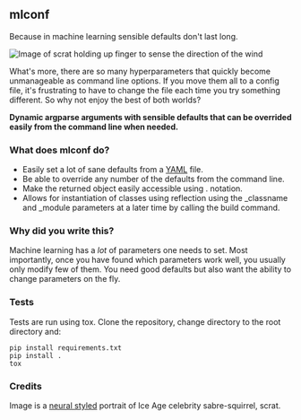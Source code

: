## mlconf

Because in machine learning sensible defaults don't last long.

![Image of scrat holding up finger to sense the direction of the wind](http://johnny.overfit.xyz/scrat-air.jpg)

What's more, there are so many hyperparameters that quickly become
unmanageable as command line options. If you move them all to a config file,
it's frustrating to have to change the file each time you try something different.
So why not enjoy the best of both worlds?

**Dynamic argparse arguments with sensible defaults
that can be overrided easily from the command line when needed.**

### What does mlconf do?

* Easily set a lot of sane defaults from a [YAML](http://yaml.org) file.
* Be able to override any number of the defaults from the command line.
* Make the returned object easily accessible using . notation.
* Allows for instantiation of classes using reflection using the _classname
and _module parameters at a later time by calling the build command.

### Why did you write this?

Machine learning has a *lot* of parameters one needs to set. Most importantly,
once you have found which parameters work well, you usually only modify few of
them. You need good defaults but also want the ability to change parameters
on the fly.

### Tests

Tests are run using tox. Clone the repository, change directory to the root directory and:

>   
	pip install requirements.txt
	pip install .
	tox

### Credits

Image is a [neural styled](https://tenso.rs/demos/fast-neural-style)
portrait of Ice Age celebrity sabre-squirrel, scrat.

